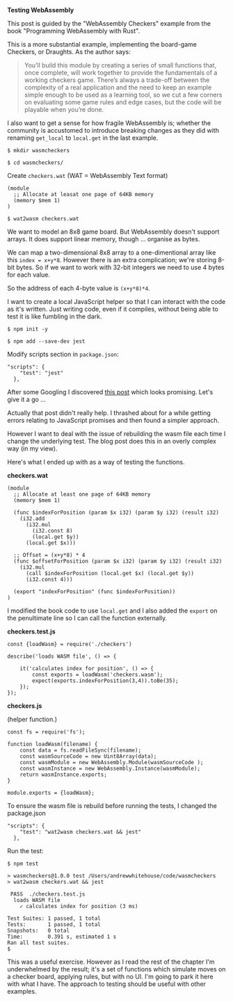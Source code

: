 **Testing WebAssembly**

This post is guided by the "WebAssembly Checkers" example from the book "Programming WebAssembly with Rust".

This is a more substantial example, implementing the board-game Checkers, or Draughts. As the author says:

> You’ll build this module by creating a series of small functions that, once complete, will work together to provide
the fundamentals of a working checkers game. There’s always a trade-off between the complexity of a real application
and the need to
keep an example simple enough to be used as a learning tool, so we cut a few corners on evaluating some game rules and
edge cases, but the code will be playable when you’re done.

I also want to get a sense for how fragile WebAssembly is; whether the community is accustomed to introduce breaking changes as they did with renaming `get_local` to `local.get` in the last example.

`$ mkdir wasmcheckers`

`$ cd wasmcheckers/`

Create `checkers.wat` (WAT = WebAssembly Text format)

```
(module
  ;; Allocate at leasat one page of 64KB memory
  (memory $mem 1)
) 
```

`$ wat2wasm checkers.wat`

We want to model an 8x8 game board. But WebAssembly doesn't support arrays. It does support linear memory, though ... organise as bytes.

We can map a two-dimensional 8x8 array to a one-dimentional array like this `index = x+y*8`. However there is an extra complication; we're storing 8-bit bytes. So if we want to work with 32-bit integers we need to use 4 bytes for each value.

So the address of each 4-byte value is `(x+y*8)*4`.

I want to create a local JavaScript helper so that I can interact with the code as it's written. Just writing code, even if it compiles, without being able to test it is like fumbling in the dark.

`$ npm init -y`

`$ npm add --save-dev jest`

Modify scripts section in `package.json`:

```
"scripts": {
    "test": "jest"
  },
```

After some Googling I discovered [this post](https://blog.scottlogic.com/2018/04/26/webassembly-by-hand.html) which looks promising. Let's give it a go ...

Actually that post didn't really help. I thrashed about for a while getting errors relating to JavaScript promises and then found a simpler approach.

However I want to deal with the issue of rebuilding the wasm file each time I change the underlying test. The blog post does this in an overly complex way (in my view).

Here's what I ended up with as a way of testing the functions.

**checkers.wat**

```
(module
  ;; Allocate at least one page of 64KB memory
  (memory $mem 1)

  (func $indexForPosition (param $x i32) (param $y i32) (result i32)
    (i32.add
      (i32.mul
        (i32.const 8)
        (local.get $y))
      (local.get $x)))

  ;; Offset = (x+y*8) * 4
  (func $offsetForPosition (param $x i32) (param $y i32) (result i32)
    (i32.mul
      (call $indexForPosition (local.get $x) (local.get $y))
      (i32.const 4)))

  (export "indexForPosition" (func $indexForPosition))
)
```

I modified the book code to use `local.get` and I also added the `export` on the penultimate line so I can call the function externally.

**checkers.test.js**

```
const {loadWasm} = require('./checkers')

describe('loads WASM file', () => {

    it('calculates index for position', () => {
        const exports = loadWasm('checkers.wasm');
        expect(exports.indexForPosition(3,4)).toBe(35);
    });
});
```

**checkers.js**

(helper function.)

```
const fs = require('fs');

function loadWasm(filename) {
    const data = fs.readFileSync(filename);
    const wasmSourceCode = new Uint8Array(data);
    const wasmModule = new WebAssembly.Module(wasmSourceCode );
    const wasmInstance = new WebAssembly.Instance(wasmModule);
    return wasmInstance.exports;
}

module.exports = {loadWasm};
```

To ensure the wasm file is rebuild before running the tests, I changed the package.json

```
"scripts": {
    "test": "wat2wasm checkers.wat && jest"
  },
```

Run the test:

```
$ npm test

> wasmcheckers@1.0.0 test /Users/andrewwhitehouse/code/wasmcheckers
> wat2wasm checkers.wat && jest

 PASS  ./checkers.test.js
  loads WASM file
    ✓ calculates index for position (3 ms)

Test Suites: 1 passed, 1 total
Tests:       1 passed, 1 total
Snapshots:   0 total
Time:        0.391 s, estimated 1 s
Ran all test suites.
$ 
```  

This was a useful exercise. However as I read the rest of the chapter I'm underwhelmed by the result; it's a set of functions which simulate moves on a checker board, applying rules, but with no UI. I'm going to park it here with what I have. The approach to testing should be useful with other examples.


